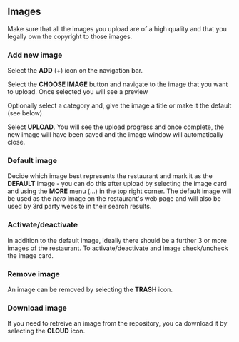 ## Images

Make sure that all the images you upload are of a high quality and that you legally own the copyright to those images. 

### Add new image

Select the **ADD** (+) icon on the navigation bar.

Select the **CHOOSE IMAGE** button and navigate to the image that you want to upload. Once selected you will see a preview

Optionally select a category and,  give the image a title or make it the default (see below)

Select **UPLOAD**. You will see the upload progress and once complete, the new image will have been saved and the 
image window will automatically close. 

### Default image

Decide which image best represents the restaurant and mark it as the **DEFAULT** image - you can do this after upload by selecting the image card and using the **MORE** menu (...) in the top right corner. The default image will be used as the *hero* image on the restaurant's web page and will also be used by 3rd party website in their search results.

### Activate/deactivate

In addition to the default image, ideally there should be a further 3 or more images of the restaurant. To 
activate/deactivate and image check/uncheck the image card.

### Remove image

An image can be removed by selecting the **TRASH** icon.

### Download image

If you need to retreive an image from the repository, you ca
download it by selecting the **CLOUD** icon.

  
  


